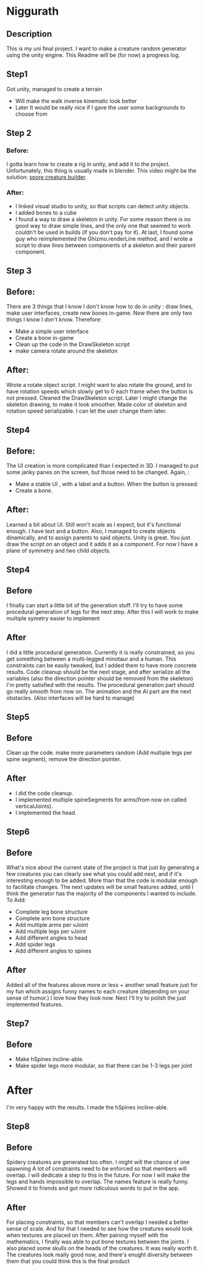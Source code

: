 # Niggurath

## Description

This is my uni final project. I want to make a creature random generator using
the unity engine. This Readme will be (for now) a progress log.

## Step1

Got unity, managed to create a terrain 
* Will make the walk inverse kinematic look better
* Later It would be really nice if I gave the user some backgrounds to choose from

## Step 2

### Before:
I gotta learn how to create a rig in unity, and add it to the project. Unfortunately, this thing is usually made in blender. This video might be the solution:
[spore creature builder](https://www.youtube.com/watch?v=Br_SQAc87s8).

### After:
* I linked visual studio to unity, so that scripts can detect unity objects.
* I added bones to a cube
* I found a way to draw a skeleton in unity. For some reason there is no good way to draw simple lines, and the only one that seemed to work couldn't be used in builds (if you don't pay for it). At last, I found some guy who reimplemented the Ghizmo.renderLine method, and I wrote a script to draw lines between components of a skeleton and their parent component.

## Step 3

## Before:
There are 3 things that I know I don't know how to do in unity : draw lines, make user interfaces, create new bones in-game. Now there are only two things I know I don't know. Therefore:

* Make a simple user interface
* Create a bone in-game
* Clean up the code in the DrawSkeleton script
* make camera rotate around the skeleton

## After:

Wrote a rotate object script. I might want to also rotate the ground, and to have rotation speeds which slowly get to 0 each frame when the button is not pressed.
Cleaned the DrawSkeleton script. Later I might change the skeleton drawing, to make it look smoother.
Made color of skeleton and rotation speed serializable. I can let the user change them later.

## Step4

## Before:
The UI creation is more complicated than I expected in 3D. I managed to put some janky panes on the screen, but those need to be changed.
 Again, :

* Make a stable UI , with a label and a button. When the button is pressed:
* Create a bone.

## After:

Learned a bit about UI. Still won't scale as I expect, but it's functional enough. I have text and a button.
Also, I managed to create objects dinamically, and to assign parents to said objects. Unity is great. You just draw the script on an object and it adds it as a component.
For now I have a plane of symmetry and two child objects.

## Step4

## Before
I finally can start a little bit of the generation stuff. I'll try to have some procedural generation of legs for the next step.
After this I will work to make multiple symetry easier to implement

## After
I did a little procedural generation. Currently it is really constrained, so you get something between a multi-legged minotaur and a human. This constraints can be easily tweaked, but I added them to have more concrete results. Code cleanup should be the next stage, and after serialize all the variables (also the direction pointer should be removed from the skeleton)
I'm pretty satisfied with the results. The procedural generation part should go really smooth from now on. The animation and the AI part are the next obstacles. (Also interfaces will be hard to manage)

## Step5

## Before
Clean up the code. make more parameters random (Add multiple legs per spine segment), remove the direction pointer.

## After

* I did the code cleanup.
* I implemented multiple spineSegments for arms(from now on called verticalJoints).
* I implemented the head.

## Step6

## Before

What's nice about the current state of the project is that just by generating a few creatures you can clearly see what you could add next,
and if it's interesting enough to be added. More than that the code is modular enough to facilitate changes.
The next updates will be small features added, until I think the generator has the majority of the components I wanted to include.
To Add:

* Complete leg bone structure
* Complete arm bone structure
* Add multiple arms per vJoint
* Add multiple legs per vJoint
* Add different angles to head
* Add spider legs
* Add different angles to spines

## After

Added all of the features above more or less + another small feature just for my fun which assigns funny names to each creature (depending on your sense of humor.) I love how they look now. Next I'll try to polish the just implemented features.

## Step7

## Before

* Make hSpines incline-able.
* Make spider legs more modular, so that there can be 1-3 legs per joint

# After
I'm very happy with the results. I made the hSpines incline-able.

## Step8

## Before

Spidery creatures are generated too often. I might will the chance of one spawning
A lot of constraints need to be enforced so that members will overlap. I will dedicate a step to this in the future. For now
I will make the legs and hands impossible to overlap. The names feature is really funny. Showed it to friends and got more ridiculous words to put in the app.

## After

For placing constraints, so that members can't overlap I needed a better sense of scale. And for that I needed to see how the creatures would look when textures are placed on them. After paining myself with the mathematics, I finally was able to put bone textures between the joints. I also placed some skulls on the heads of the creatures. It was really worth it. The creatures look really good now, and there's enught diversity between them that you could think this is the final product

